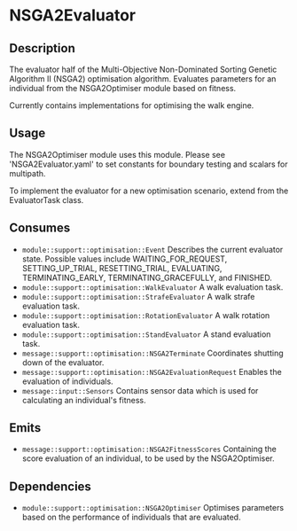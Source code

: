 # NSGA2Evaluator

## Description

The evaluator half of the Multi-Objective Non-Dominated Sorting Genetic Algorithm II (NSGA2) optimisation algorithm. Evaluates parameters for an individual from the NSGA2Optimiser module based on fitness.

Currently contains implementations for optimising the walk engine.

## Usage

The NSGA2Optimiser module uses this module. Please see 'NSGA2Evaluator.yaml' to set constants for boundary testing and scalars for multipath.

To implement the evaluator for a new optimisation scenario, extend from the EvaluatorTask class.

## Consumes

- `module::support::optimisation::Event` Describes the current evaluator state. Possible values include WAITING_FOR_REQUEST, SETTING_UP_TRIAL, RESETTING_TRIAL, EVALUATING, TERMINATING_EARLY, TERMINATING_GRACEFULLY, and FINISHED.
- `module::support::optimisation::WalkEvaluator` A walk evaluation task.
- `module::support::optimisation::StrafeEvaluator` A walk strafe evaluation task.
- `module::support::optimisation::RotationEvaluator` A walk rotation evaluation task.
- `module::support::optimisation::StandEvaluator` A stand evaluation task.
- `message::support::optimisation::NSGA2Terminate` Coordinates shutting down of the evaluator.
- `message::support::optimisation::NSGA2EvaluationRequest` Enables the evaluation of individuals.
- `message::input::Sensors` Contains sensor data which is used for calculating an individual's fitness.

## Emits

- `message::support::optimisation::NSGA2FitnessScores` Containing the score evaluation of an individual, to be used by the NSGA2Optimiser.

## Dependencies

- `module::support::optimisation::NSGA2Optimiser` Optimises parameters based on the performance of individuals that are evaluated.
